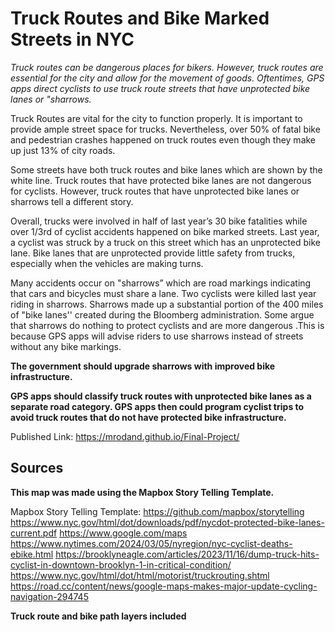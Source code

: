 # Truck Routes and Bike Marked Streets in NYC 

<i>Truck routes can be dangerous places for bikers. However, truck routes are essential for the city and allow for the movement of goods. Oftentimes, GPS apps direct cyclists to use truck route streets that have unprotected bike lanes or "sharrows.</i>

Truck Routes are vital for the city to function properly. It is important to provide ample street space for trucks. Nevertheless, over 50% of fatal bike and pedestrian crashes happened on truck routes even though they make up just 13% of city roads.

Some streets have both truck routes and bike lanes which are shown by the white line. Truck routes that have protected bike lanes are not dangerous for cyclists. However, truck routes that have unprotected bike lanes or sharrows tell a different story.

Overall, trucks were involved in half of last year’s 30 bike fatalities while over 1/3rd of cyclist accidents happened on bike marked streets. Last year, a cyclist was struck by a truck on this street which has an unprotected bike lane. Bike lanes that are unprotected provide little safety from trucks, especially when the vehicles are making turns.

Many accidents occur on "sharrows” which are road markings indicating that cars and bicycles must share a lane. Two cyclists were killed last year riding in sharrows. Sharrows made up a substantial portion of the 400 miles of "bike lanes'' created during the Bloomberg administration. Some argue that sharrows do nothing to protect cyclists and are more dangerous .This is because GPS apps will advise riders to use sharrows instead of streets without any bike markings.


<b>The government should upgrade sharrows with improved bike infrastructure.</b>

<b>GPS apps should classify truck routes with unprotected bike lanes as a separate road category. GPS apps then could program cyclist trips to avoid truck routes that do not have protected bike infrastructure.</b>

Published Link: https://mrodand.github.io/Final-Project/

## Sources

<b>This map was made using the Mapbox Story Telling Template.</b>

Mapbox Story Telling Template: https://github.com/mapbox/storytelling
https://www.nyc.gov/html/dot/downloads/pdf/nycdot-protected-bike-lanes-current.pdf
https://www.google.com/maps
https://www.nytimes.com/2024/03/05/nyregion/nyc-cyclist-deaths-ebike.html
https://brooklyneagle.com/articles/2023/11/16/dump-truck-hits-cyclist-in-downtown-brooklyn-1-in-critical-condition/
https://www.nyc.gov/html/dot/html/motorist/truckrouting.shtml
https://road.cc/content/news/google-maps-makes-major-update-cycling-navigation-294745

<b>Truck route and bike path layers included</b>
